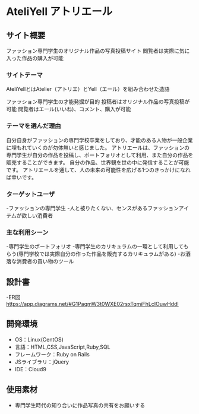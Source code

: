 # AteliYell  アトリエール

## サイト概要
ファッション専門学生のオリジナル作品の写真投稿サイト
閲覧者は実際に気に入った作品の購入が可能

### サイトテーマ
AteliYellとはAtelier（アトリエ）とYell（エール）を組み合わせた造語

ファッション専門学生の才能発掘が目的
投稿者はオリジナル作品の写真投稿が可能
閲覧者はエール(いいね)、コメント、購入が可能

### テーマを選んだ理由
自分自身がファッションの専門学校卒業をしており、才能のある人物が一般企業に埋もれていくのが勿体無いと感じました。
アトリエールは、ファッションの専門学生が自分の作品を投稿し、ポートフォリオとして利用、また自分の作品を販売することができます。
自分の作品、世界観を世の中に発信することが可能です。
アトリエールを通して、人の未来の可能性を広げる1つのきっかけになれば幸いです。

### ターゲットユーザ
-ファッションの専門学生
-人と被りたくない、センスがあるファッションアイテムが欲しい消費者

### 主な利用シーン
-専門学生のポートフォリオ
-専門学生のカリキュラムの一環として利用してもらう(専門学校では実際自分の作った作品を販売するカリキュラムがある)
-お洒落な消費者の買い物のツール

## 設計書
-ER図　https://app.diagrams.net/#G1PaqmW3t0WXE02rsxTqmiFhLcIOuwHddI

## 開発環境
- OS：Linux(CentOS)
- 言語：HTML,CSS,JavaScript,Ruby,SQL
- フレームワーク：Ruby on Rails
- JSライブラリ：jQuery
- IDE：Cloud9

## 使用素材
- 専門学生時代の知り合いに作品写真の共有をお願いする